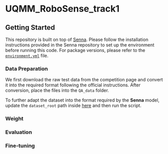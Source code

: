# UQMM_RoboSense_track1

## Getting Started
This repository is built on top of [Senna](https://github.com/hustvl/Senna). Please follow the installation instructions provided in the Senna repository to set up the environment before running this code. For package versions, please refer to the [`environment.yml`](environment.yml) file.

### Data Preparation
We first download the raw test data from the competition page and convert it into the required format following the official instructions.
After conversion, place the files into the `QA_data` folder.

To further adapt the dataset into the format required by the **Senna** model, update the `dataset_root` path inside [here](data_tools/convert_fmt_from_track1_to_Senna.py) and then run the script.

### Weight

### Evaluation

### Fine-tuning
